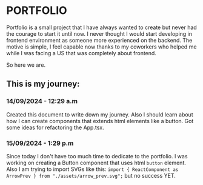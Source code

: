 # PORTFOLIO

Portfolio is a small project that I have always wanted to create but never had the courage to start it until now.
I never thought I would start developing in frontend environment as someone more experienced on the backend.
The motive is simple, I feel capable now thanks to my coworkers who helped me while I was facing a US that was completely about frontend.

So here we are.

## This is my journey:

### 14/09/2024 - 12:29 a.m

Created this document to write down my journey.
Also I should learn about how I can create components that extends html elements like a button.
Got some ideas for refactoring the App.tsx.

### 15/09/2024 - 1:29 p.m

Since today I don't have too much time to dedicate to the portfolio. I was working on creating a Button component that uses html `button` element.
Also I am trying to import SVGs like this: `import { ReactComponent as ArrowPrev } from "./assets/arrow_prev.svg";` but no success YET.
